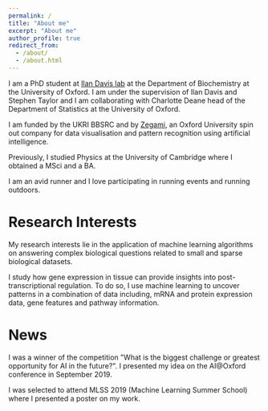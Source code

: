 ```yaml
---
permalink: /
title: "About me"
excerpt: "About me"
author_profile: true
redirect_from: 
  - /about/
  - /about.html
---
```

I am a PhD student at [Ilan Davis lab](http://www.ilandavis.com/) at the Department of Biochemistry at the University of Oxford. I am under the supervision of Ilan Davis and Stephen Taylor and I am collaborating with Charlotte Deane head of the Department of Statistics at the University of Oxford.

I am funded by the UKRI BBSRC and by [Zegami](https://zegami.com/), an Oxford University spin out company for data visualisation and pattern recognition using artificial intelligence. 

Previously, I studied Physics at the University of Cambridge where I obtained a MSci and a BA.

I am an avid runner and I love participating in running events and running outdoors. 

Research Interests
======
My research interests lie in the application of machine learning algorithms on answering complex biological questions related to small and sparse biological datasets.

I study how gene expression in tissue can provide insights into post-transcriptional regulation. To do so, I use machine learning to uncover patterns in a combination of data including, mRNA and protein expression data, gene features and pathway information.

News
======
I was a winner of the competition "What is the biggest challenge or greatest opportunity for AI in the future?". I presented my idea on the AI@Oxford conference in September 2019.

I was selected to attend MLSS 2019 (Machine Learning Summer School) where I presented a poster on my work.
